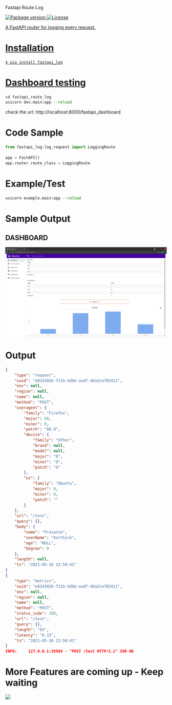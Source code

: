 Fastapi Route Log

<a href="https://pypi.org/project/fastapi-route-log/" target="_blank">

<img src="https://img.shields.io/pypi/v/fastapi-route-log?color=%2334D058label=pypi package" alt="Package version">

<img alt="License" src="https://img.shields.io/github/license/12345k/fastapi_logging"/>

A FastAPI router for logging every request.

# Installation

```buildoutcfg
$ pip install fastapi_log
```
# Dashboard testing

```python
cd fastapi_route_log
uvicorn dev.main:app --reload
```
check the url: http://localhost:8000/fastapi_dashboard

# Code Sample

```python
from fastapi_log.log_request import LoggingRoute

app = FastAPI()
app.router.route_class = LoggingRoute
```
# Example/Test

```python
uvicorn example.main:app --reload
```

# Sample Output
## DASHBOARD
![Dashboard](fastapi_log/images/dashboard.png)

# Output

```json
{
    "type": "request",
    "uuid": "e024302b-f11b-4dbb-aadf-46a2ce702411",
    "env": null,
    "region": null,
    "name": null,
    "method": "POST",
    "useragent": {
        "family": "Firefox",
        "major": 88,
        "minor": 0,
        "patch": "88.0",
        "device": {
            "family": "Other",
            "brand": null,
            "model": null,
            "major": "0",
            "minor": "0",
            "patch": "0"
        },
        "os": {
            "family": "Ubuntu",
            "major": 0,
            "minor": 0,
            "patch": ""
        }
    },
    "url": "/test",
    "query": {},
    "body": {
        "name": "Prasanna",
        "userName": "Karthick",
        "age": "NULL",
        "Degree": 0
    },
    "length": null,
    "ts": "2021-05-16 22:50:41"
}
{
    "type": "metrics",
    "uuid": "e024302b-f11b-4dbb-aadf-46a2ce702411",
    "env": null,
    "region": null,
    "name": null,
    "method": "POST",
    "status_code": 200,
    "url": "/test",
    "query": {},
    "length": "65",
    "latency": "0.15",
    "ts": "2021-05-16 22:50:41"
}
INFO:     127.0.0.1:35984 - "POST /test HTTP/1.1" 200 OK
```

# More Features are coming up - Keep waiting 

<a href="https://www.buymeacoffee.com/vpkprasanna" target="_blank"><img src="https://github.com/appcraftstudio/buymeacoffee/raw/master/Images/snapshot-bmc-button.png" width="300"></a>